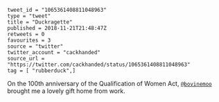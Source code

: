 ```
tweet_id = "1065361408811048963"
type = "tweet"
title = "Duckragette"
published = 2018-11-21T21:48:47Z
retweets = 0
favourites = 3
source = "twitter"
twitter_account = "cackhanded"
source_url = "https://twitter.com/cackhanded/status/1065361408811048963"
tag = [ "rubberduck",]
```

On the 100th anniversary of the Qualification of Women Act, [`@bovinemoo`](https://twitter.com/bovinemoo) brought me a lovely gift home from work.

<p class='image'><img src='https://mnf.m17s.net/2018/11/21/Dsjsi7kWsAEC9gZ.jpg' alt=''></p>

